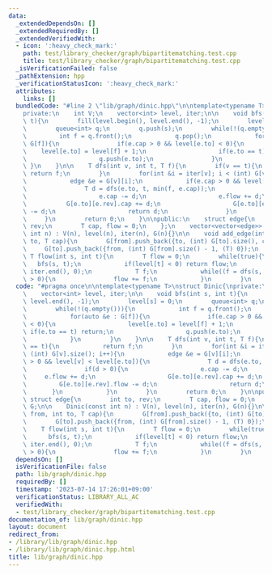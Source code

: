 ```yaml
---
data:
  _extendedDependsOn: []
  _extendedRequiredBy: []
  _extendedVerifiedWith:
  - icon: ':heavy_check_mark:'
    path: test/library_checker/graph/bipartitematching.test.cpp
    title: test/library_checker/graph/bipartitematching.test.cpp
  _isVerificationFailed: false
  _pathExtension: hpp
  _verificationStatusIcon: ':heavy_check_mark:'
  attributes:
    links: []
  bundledCode: "#line 2 \"lib/graph/dinic.hpp\"\n\ntemplate<typename T>\nstruct Dinic{\n\
    private:\n    int V;\n    vector<int> level, iter;\n\n    void bfs(int s, int\
    \ t){\n        fill(level.begin(), level.end(), -1);\n        level[s] = 0;\n\
    \        queue<int> q;\n        q.push(s);\n        while(!(q.empty())){\n   \
    \         int f = q.front();\n            q.pop();\n            for(auto &e :\
    \ G[f]){\n                if(e.cap > 0 && level[e.to] < 0){\n                \
    \    level[e.to] = level[f] + 1;\n                    if(e.to == t) return;\n\
    \                    q.push(e.to);\n                }\n            }\n       \
    \ }\n    }\n\n    T dfs(int v, int t, T f){\n        if(v == t){\n           \
    \ return f;\n        }\n        for(int &i = iter[v]; i < (int) G[v].size(); i++){\n\
    \            edge &e = G[v][i];\n            if(e.cap > 0 && level[v] < level[e.to]){\n\
    \                T d = dfs(e.to, t, min(f, e.cap));\n                if(d > 0){\n\
    \                    e.cap -= d;\n                    e.flow += d;\n         \
    \           G[e.to][e.rev].cap += d;\n                    G[e.to][e.rev].flow\
    \ -= d;\n                    return d;\n                }\n            }\n   \
    \     }\n        return 0;\n    }\n\npublic:\n    struct edge{\n        int to,\
    \ rev;\n        T cap, flow = 0;\n    };\n    vector<vector<edge>> G;\n\n    Dinic(const\
    \ int n) : V(n), level(n), iter(n), G(n){}\n\n    void add_edge(int from, int\
    \ to, T cap){\n        G[from].push_back({to, (int) G[to].size(), cap});\n   \
    \     G[to].push_back({from, (int) G[from].size() - 1, (T) 0});\n    }\n\n   \
    \ T flow(int s, int t){\n        T flow = 0;\n        while(true){\n         \
    \   bfs(s, t);\n            if(level[t] < 0) return flow;\n            fill(iter.begin(),\
    \ iter.end(), 0);\n            T f;\n            while((f = dfs(s, t, numeric_limits<T>::max()))\
    \ > 0){\n                flow += f;\n            }\n        }\n    }\n};\n"
  code: "#pragma once\n\ntemplate<typename T>\nstruct Dinic{\nprivate:\n    int V;\n\
    \    vector<int> level, iter;\n\n    void bfs(int s, int t){\n        fill(level.begin(),\
    \ level.end(), -1);\n        level[s] = 0;\n        queue<int> q;\n        q.push(s);\n\
    \        while(!(q.empty())){\n            int f = q.front();\n            q.pop();\n\
    \            for(auto &e : G[f]){\n                if(e.cap > 0 && level[e.to]\
    \ < 0){\n                    level[e.to] = level[f] + 1;\n                   \
    \ if(e.to == t) return;\n                    q.push(e.to);\n                }\n\
    \            }\n        }\n    }\n\n    T dfs(int v, int t, T f){\n        if(v\
    \ == t){\n            return f;\n        }\n        for(int &i = iter[v]; i <\
    \ (int) G[v].size(); i++){\n            edge &e = G[v][i];\n            if(e.cap\
    \ > 0 && level[v] < level[e.to]){\n                T d = dfs(e.to, t, min(f, e.cap));\n\
    \                if(d > 0){\n                    e.cap -= d;\n               \
    \     e.flow += d;\n                    G[e.to][e.rev].cap += d;\n           \
    \         G[e.to][e.rev].flow -= d;\n                    return d;\n         \
    \       }\n            }\n        }\n        return 0;\n    }\n\npublic:\n   \
    \ struct edge{\n        int to, rev;\n        T cap, flow = 0;\n    };\n    vector<vector<edge>>\
    \ G;\n\n    Dinic(const int n) : V(n), level(n), iter(n), G(n){}\n\n    void add_edge(int\
    \ from, int to, T cap){\n        G[from].push_back({to, (int) G[to].size(), cap});\n\
    \        G[to].push_back({from, (int) G[from].size() - 1, (T) 0});\n    }\n\n\
    \    T flow(int s, int t){\n        T flow = 0;\n        while(true){\n      \
    \      bfs(s, t);\n            if(level[t] < 0) return flow;\n            fill(iter.begin(),\
    \ iter.end(), 0);\n            T f;\n            while((f = dfs(s, t, numeric_limits<T>::max()))\
    \ > 0){\n                flow += f;\n            }\n        }\n    }\n};"
  dependsOn: []
  isVerificationFile: false
  path: lib/graph/dinic.hpp
  requiredBy: []
  timestamp: '2023-07-14 17:26:01+09:00'
  verificationStatus: LIBRARY_ALL_AC
  verifiedWith:
  - test/library_checker/graph/bipartitematching.test.cpp
documentation_of: lib/graph/dinic.hpp
layout: document
redirect_from:
- /library/lib/graph/dinic.hpp
- /library/lib/graph/dinic.hpp.html
title: lib/graph/dinic.hpp
---
```

